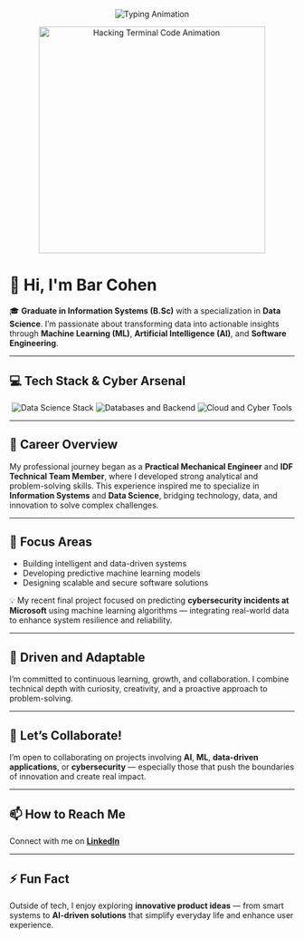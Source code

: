 <p align="center">
  <img src="https://readme-typing-svg.herokuapp.com?font=Orbitron&color=00FF00&size=30&lines=Bar+Cohen;Cyber+%26+Data+Alchemist;Architecting+Digital+Resilience" alt="Typing Animation" />
</p>

<p align="center">
  <img src="https://media.giphy.com/media/IZtN9uJ5V2Q2r4qJtN/giphy.gif" alt="Hacking Terminal Code Animation" width="400"/>
</p>

# 👋 Hi, I'm **Bar Cohen**

🎓 **Graduate in Information Systems (B.Sc)** with a specialization in **Data Science**.
I’m passionate about transforming data into actionable insights through **Machine Learning (ML)**, **Artificial Intelligence (AI)**, and **Software Engineering**.

---

## 💻 Tech Stack & Cyber Arsenal

<p align="center">
    <img src="https://skillicons.dev/icons?i=py,jupyter,r,pandas,numpy,sklearn,tableau,powerbi,tensorflow&theme=dark" alt="Data Science Stack" title="Python, Jupyter, RStudio, Pandas, NumPy, Scikit-learn, Tableau, Power BI, TensorFlow" />
    <img src="https://skillicons.dev/icons?i=sqlserver,mysql,postgresql,java,html,css,bootstrap,js,php&theme=dark" alt="Databases and Backend" title="SQL Server, MySQL, PostgreSQL, Java, HTML, CSS, Bootstrap, JavaScript, PHP" />
    <img src="https://skillicons.dev/icons?i=azure,docker,linux,vscode,git,bash,c&theme=dark" alt="Cloud and Cyber Tools" title="Microsoft Azure, Docker, Linux, VSCode, Git, Bash" />
</p>

---

## 🚀 Career Overview

My professional journey began as a **Practical Mechanical Engineer** and **IDF Technical Team Member**, where I developed strong analytical and problem-solving skills.
This experience inspired me to specialize in **Information Systems** and **Data Science**, bridging technology, data, and innovation to solve complex challenges.

---

## 🎯 Focus Areas

* Building intelligent and data-driven systems
* Developing predictive machine learning models
* Designing scalable and secure software solutions

💡 My recent final project focused on predicting **cybersecurity incidents at Microsoft** using machine learning algorithms — integrating real-world data to enhance system resilience and reliability.

---

## 🌱 Driven and Adaptable

I’m committed to continuous learning, growth, and collaboration.
I combine technical depth with curiosity, creativity, and a proactive approach to problem-solving.

---

## 🤝 Let’s Collaborate!

I’m open to collaborating on projects involving **AI**, **ML**, **data-driven applications**, or **cybersecurity** — especially those that push the boundaries of innovation and create real impact.

---

## 📫 How to Reach Me

Connect with me on [**LinkedIn**](https://www.linkedin.com/in/bar--cohen-)

---

## ⚡ Fun Fact

Outside of tech, I enjoy exploring **innovative product ideas** — from smart systems to **AI-driven solutions** that simplify everyday life and enhance user experience.
